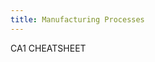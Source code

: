 ```yaml
---
title: Manufacturing Processes
---
```


CA1 CHEATSHEET

<!-- <object data="http://htmlpreview.github.io/?https://github.com/nailahgucon/ntu-notes-files/blob/main/manufacturing-processes/cheatsheets/CA1/ma2004_cheatsheet_CA1.pdf" width="600" height="400">
    <embed src="http://htmlpreview.github.io/?https://github.com/nailahgucon/ntu-notes-files/blob/main/manufacturing-processes/cheatsheets/CA1/ma2004_cheatsheet_CA1.pdf" width="600" height="400"> </embed>
    Error: Embedded data could not be displayed.
</object> -->

<script src="https://gist.github.com/nailahgucon/gist-id.js?file=your-file-name.js"></script>